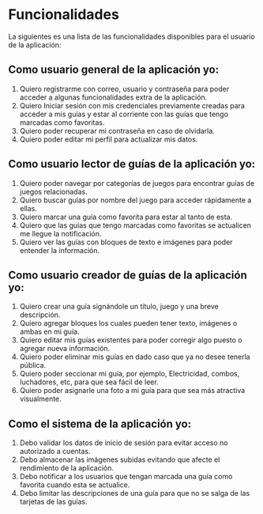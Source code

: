 # Funcionalidades 

La siguientes es una lista de las funcionalidades disponibles para el usuario de la aplicación:

## Como usuario general de la aplicación yo:

1. Quiero registrarme con correo, usuario y contraseña para poder acceder a algunas funcionalidades extra de la aplicación.
2. Quiero Iniciar sesión con mis credenciales previamente creadas para acceder a mis guías y estar al corriente con las guías que tengo marcadas como favoritas.
3. Quiero poder recuperar mi contraseña en caso de olvidarla.
4. Quiero poder editar mi perfil para actualizar mis datos.
   
## Como usuario lector de guías de la aplicación yo:

1. Quiero poder navegar por categorías de juegos para encontrar guías de juegos relacionadas.
2. Quiero buscar guías por nombre del juego para acceder rápidamente a ellas.
3. Quiero marcar una guía como favorita para estar al tanto de esta.
4. Quiero que las guías que tengo marcadas como favoritas se actualicen me llegue la notificación.
5. Quiero ver las guías con bloques de texto e imágenes para poder entender la información.

## Como usuario creador de guías de la aplicación yo:

1.  Quiero crear una guía signándole un título, juego y una breve descripción.
2. Quiero agregar bloques los cuales pueden tener texto, imágenes o ambas en mi guía.
3. Quiero editar mis guías existentes para poder corregir algo puesto o agregar nueva información.
4. Quiero poder eliminar mis guías en dado caso que ya no desee tenerla pública.
5. Quiero poder seccionar mi guía, por ejemplo, Electricidad, combos, luchadores, etc, para que sea fácil de leer.
6. Quiero poder asignarle una foto a mi guía para que sea más atractiva visualmente.

## Como el sistema de la aplicación yo:

1. Debo validar los datos de inicio de sesión para evitar acceso no autorizado a cuentas.
2. Debo almacenar las imágenes subidas evitando que afecte el rendimiento de la aplicación.
3. Debo notificar a los usuarios que tengan marcada una guía como favorita cuando esta se actualice.
4. Debo limitar las descripciones de una guía para que no se salga de las tarjetas de las guías.
